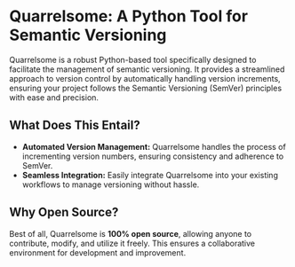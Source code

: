 # Quarrelsome: A Python Tool for Semantic Versioning

Quarrelsome is a robust Python-based tool specifically designed to facilitate the management of semantic versioning. It provides a streamlined approach to version control by automatically handling version increments, ensuring your project follows the Semantic Versioning (SemVer) principles with ease and precision. 

## What Does This Entail?

- **Automated Version Management:** Quarrelsome handles the process of incrementing version numbers, ensuring consistency and adherence to SemVer.
- **Seamless Integration:** Easily integrate Quarrelsome into your existing workflows to manage versioning without hassle.

## Why Open Source?

Best of all, Quarrelsome is **100% open source**, allowing anyone to contribute, modify, and utilize it freely. This ensures a collaborative environment for development and improvement.
